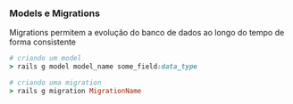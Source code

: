 ### Models e Migrations

Migrations permitem a evolução do banco de dados ao longo do tempo de forma consistente

```ruby
# criando um model
> rails g model model_name some_field:data_type
```

```ruby
# criando uma migration
> rails g migration MigrationName
```
